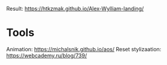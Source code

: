 Result: https://htkzmak.github.io/Alex-Wylliam-landing/

# Tools
Animation: https://michalsnik.github.io/aos/ 
Reset stylizaation: https://webcademy.ru/blog/739/ 
